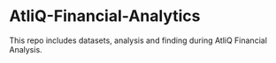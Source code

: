 # AtliQ-Financial-Analytics
This repo includes datasets, analysis and finding during AtliQ Financial Analysis.
